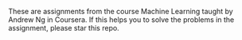 These are assignments from the course Machine Learning taught by Andrew Ng in Coursera.
If this helps you to solve the problems in the assignment, please star this repo.
